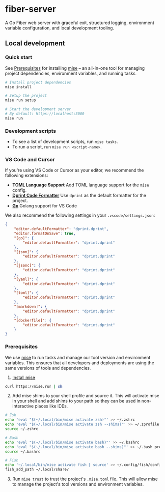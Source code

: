# fiber-server

A Go Fiber web server with graceful exit, structured logging, environment variable configuration, and local development tooling.

## Local development

### Quick start

See [Prerequisites](#prerequisites) for installing [mise](https://mise.jdx.dev/about.html) –
an all-in-one tool for managing project dependencies, environment variables, and running tasks.

```sh
# Install project dependencies
mise install

# Setup the project
mise run setup

# Start the development server
# By default: https://localhost:3000
mise run
```

### Development scripts

- To see a list of development scripts, run `mise tasks`.
- To run a script, run `mise run <script-name>`.

### VS Code and Cursor

If you're using VS Code or Cursor as your editor, we recommend the following extensions:

- [**TOML Language Support**](https://marketplace.visualstudio.com/items?itemName=be5invis.toml) Add TOML language support for the `mise` config.
- [**Dprint Code Formatter**](https://marketplace.visualstudio.com/items?itemName=dprint.dprint) Use `dprint` as the default formatter for the project.
- [**Go**](https://marketplace.visualstudio.com/items?itemName=golang.go) Golang support for VS Code

We also recommend the following settings in your `.vscode/settings.json`:

```json
{
	"editor.defaultFormatter": "dprint.dprint",
	"editor.formatOnSave": true,
	"[go]": {
		"editor.defaultFormatter": "dprint.dprint"
	},
	"[json]": {
		"editor.defaultFormatter": "dprint.dprint"
	},
	"[jsonc]": {
		"editor.defaultFormatter": "dprint.dprint"
	},
	"[yaml]": {
		"editor.defaultFormatter": "dprint.dprint"
	},
	"[toml]": {
		"editor.defaultFormatter": "dprint.dprint"
	},
	"[markdown]": {
		"editor.defaultFormatter": "dprint.dprint"
	},
	"[dockerfile]": {
		"editor.defaultFormatter": "dprint.dprint"
	}
}
```

### Prerequisites

We use [mise](https://mise.jdx.dev/about.html) to run tasks and manage our tool version and environment variables.
This ensures that all developers and deployments are using the same versions of tools and dependencies.

1. [Install mise](https://mise.jdx.dev/getting-started.html)

```sh
curl https://mise.run | sh
```

2. Add mise shims to your shell profile and source it. This will activate mise in your shell
   and add shims to your path so they can be used in non-interactive places like IDEs.

```sh
# Zsh
echo 'eval "$(~/.local/bin/mise activate zsh)"' >> ~/.zshrc
echo 'eval "$(~/.local/bin/mise activate zsh --shims)"' >> ~/.zprofile
source ~/.zshrc

# Bash 
echo 'eval "$(~/.local/bin/mise activate bash)"' >> ~/.bashrc
echo 'eval "$(~/.local/bin/mise activate bash --shims)"' >> ~/.bash_profile
source ~/.bashrc

# Fish
echo '~/.local/bin/mise activate fish | source' >> ~/.config/fish/config.fish
fish_add_path ~/.local/share/
```

3. Run `mise trust` to trust the project's `.mise.toml` file. This will allow mise to manage the project's tool versions and environment variables.
